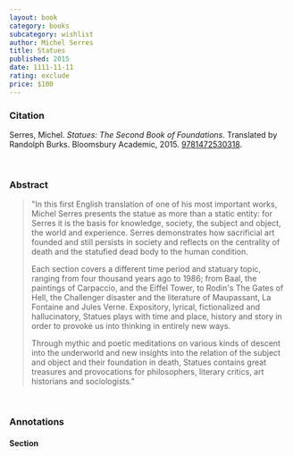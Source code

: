 ```yaml
---
layout: book
category: books
subcategory: wishlist
author: Michel Serres
title: Statues
published: 2015
date: 1111-11-11
rating: exclude
price: $100
---
```


### Citation

Serres, Michel. *Statues: The Second Book of Foundations.* Translated by Randolph Burks. Bloomsbury Academic, 2015. [9781472530318](https://www.bloomsbury.com/ca/statues-9781472530318/).

<br>

### Abstract

> "In this first English translation of one of his most important works, Michel Serres presents the statue as more than a static entity: for Serres it is the basis for knowledge, society, the subject and object, the world and experience. Serres demonstrates how sacrificial art founded and still persists in society and reflects on the centrality of death and the statufied dead body to the human condition.
>
> Each section covers a different time period and statuary topic, ranging from four thousand years ago to 1986; from Baal, the paintings of Carpaccio, and the Eiffel Tower, to Rodin's The Gates of Hell, the Challenger disaster and the literature of Maupassant, La Fontaine and Jules Verne. Expository, lyrical, fictionalized and hallucinatory, Statues plays with time and place, history and story in order to provoke us into thinking in entirely new ways.
>
> Through mythic and poetic meditations on various kinds of descent into the underworld and new insights into the relation of the subject and object and their foundation in death, Statues contains great treasures and provocations for philosophers, literary critics, art historians and sociologists."

<br>

### Annotations

#### Section

<br>

